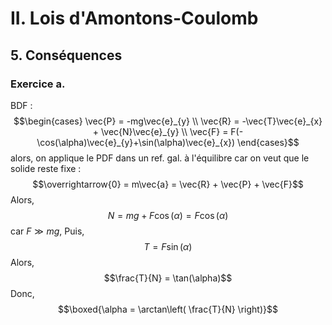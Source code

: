 # II. Lois d'Amontons-Coulomb
## 5. Conséquences
### Exercice a.
BDF : 
$$\begin{cases}
\vec{P} = -mg\vec{e}_{y} \\
\vec{R} = -\vec{T}\vec{e}_{x} + \vec{N}\vec{e}_{y} \\
\vec{F} = F(-\cos(\alpha)\vec{e}_{y}+\sin(\alpha)\vec{e}_{x})
\end{cases}$$
alors, on applique le PDF dans un ref. gal. à l'équilibre car on veut que le solide reste fixe : 
$$\overrightarrow{0} = m\vec{a} = \vec{R} + \vec{P} + \vec{F}$$
Alors, 
$$N = mg + F\cos(\alpha) = F\cos(\alpha)$$
car $F \gg mg$, 
Puis, 
$$T = F\sin(\alpha)$$
Alors, 
$$\frac{T}{N} = \tan(\alpha)$$
Donc, 
$$\boxed{\alpha = \arctan\left( \frac{T}{N} \right)}$$
